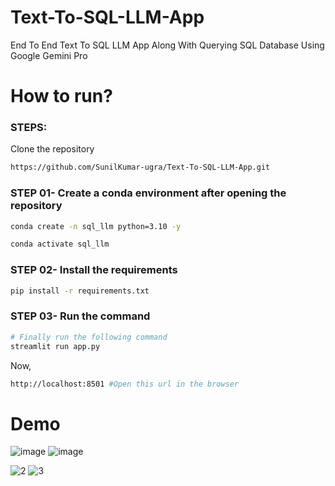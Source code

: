 # Text-To-SQL-LLM-App
End To End Text To SQL LLM App Along With Querying SQL Database Using Google Gemini Pro

# How to run?
### STEPS:

Clone the repository

```bash
https://github.com/SunilKumar-ugra/Text-To-SQL-LLM-App.git
```
### STEP 01- Create a conda environment after opening the repository

```bash
conda create -n sql_llm python=3.10 -y
```

```bash
conda activate sql_llm
```


### STEP 02- Install the requirements
```bash
pip install -r requirements.txt
```

### STEP 03- Run the command    
```bash 
# Finally run the following command
streamlit run app.py
```

Now,
```bash
http://localhost:8501 #Open this url in the browser
```

# Demo
![image](https://github.com/SunilKumar-ugra/Resume-ATS-System/assets/45965583/0b614df3-478c-43ec-926d-55b70bce598c)
![image](https://github.com/SunilKumar-ugra/Resume-ATS-System/assets/45965583/0a86919a-6faf-496f-8c56-21ecc2aa8df8)

![2](https://github.com/SunilKumar-ugra/Invoice-Extractor-LLM-APP/assets/45965583/b16ed7e2-484e-463b-a847-12b799f59bb8)
![3](https://github.com/SunilKumar-ugra/Invoice-Extractor-LLM-APP/assets/45965583/1b7951fa-b38c-4ae3-8d96-0b861cdf8aa4)
